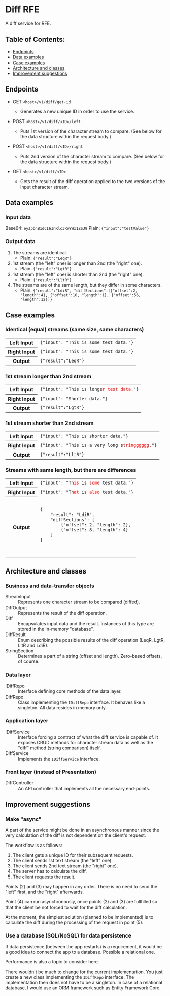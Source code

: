 # Diff RFE

A diff service for RFE.




## Table of Contents:
- [Endpoints](#endpoints)
- [Data examples](#data-examples)
- [Case examples](#case-examples)
- [Architecture and classes](#architecture-and-classes)
- [Improvement suggestions](#improvement-suggestions)




## Endpoints

- GET `<host>/v1/diff/get-id`
  - Generates a new unique ID in order to use the service.

- POST `<host>/v1/diff/<ID>/left`
  - Puts 1st version of the character stream to compare. (See below for the data structure within the request body.)

- POST `<host>/v1/diff/<ID>/right`
  - Puts 2nd version of the character stream to compare. (See below for the data structure within the request body.)

- GET `<host>/v1/diff/<ID>`
  - Gets the result of the diff operation applied to the two versions of the input character stream.




## Data examples


### Input data

Base64: `eyJpbnB1dCI6InRlc3RWYWx1ZSJ9`
Plain:  `{"input":"testValue"}`

### Output data

1. The streams are identical.
   - Plain: `{"result":"LeqR"}`
2. 1st stream (the "left" one) is longer than 2nd (the "right" one).
   - Plain: `{"result":"LgtR"}`
3. 1st stream (the "left" one) is shorter than 2nd (the "right" one).
   - Plain: `{"result":"LltR"}`
4. The streams are of the same length, but they differ in some characters.
   - Plain: `{"result":"LdiR", "diffSections":[{"offset":2, "length":4}, {"offset":10, "length":1}, {"offset":56, "length":12}]}`




## Case examples


### Identical (equal) streams (same size, same characters)

<table>
    <tr>
        <th>Left Input</th><td><code>{"input": "This is some test data."}</code></td>
    </tr>
    <tr>
        <th>Right Input</th><td><code>{"input": "This is some test data."}</code></td>
    </tr>
    <tr>
        <th>Output</th><td><code>{"result":"LeqR"}</code></td>
    </tr>
</table>



### 1st stream longer than 2nd stream

<table>
    <tr>
        <th>Left Input</th><td><code>{"input": "This is longe<span style="color: red;">r test data.</span>"}</code></td>
    </tr>
    <tr>
        <th>Right Input</th><td><code>{"input": "Shorter data."}</code></td>
    </tr>
    <tr>
        <th>Output</th><td><code>{"result":"LgtR"}</code></td>
    </tr>
</table>



### 1st stream shorter than 2nd stream

<table>
    <tr>
        <th>Left Input</th><td><code>{"input": "This is shorter data."}</code></td>
    </tr>
    <tr>
        <th>Right Input</th><td><code>{"input": "This is a very long s<span style="color: red;">tringggggg.</span>"}</code></td>
    </tr>
    <tr>
        <th>Output</th><td><code>{"result":"LltR"}</code></td>
    </tr>
</table>



### Streams with same length, but there are differences

<table>
    <tr>
        <th>Left Input</th><td><code>{"input": "Th<span style="color: red;">is</span> is <span style="color: red;">some</span> test data."}</code></td>
    </tr>
    <tr>
        <th>Right Input</th><td><code>{"input": "Th<span style="color: red;">at</span> is <span style="color: red;">also</span> test data."}</code></td>
    </tr>
    <tr>
        <th>Output</th>
        <td>
            <pre>
            <code>
{
    "result": "LdiR",
    "diffSections": [
        {"offset": 2, "length": 2},
        {"offset": 8, "length": 4}
    ]
}
            </code>
            </pre>
        </td>
    </tr>
</table>




## Architecture and classes


### Business and data-transfer objects

<dl>
    <dt>StreamInput</dt>
    <dd>Represents one character stream to be compared (diffed).</dd>
    <dt>DiffOutput</dt>
    <dd>Represents the result of the diff operation.</dd>
    <dt>Diff</dt>
    <dd>Encapsulates input data and the result. Instances of this type are stored in the in-memory "database".</dd>
    <dt>DiffResult</dt>
    <dd>Enum describing the possible results of the diff operation (LeqR, LgtR, LltR and LdiR).</dd>
    <dt>StringSection</dt>
    <dd>Determines a part of a string (offset and length). Zero-based offsets, of course.</dd>
</dl>


### Data layer

<dl>
    <dt>IDiffRepo</dt>
    <dd>Interface defining core methods of the data layer.</dd>
    <dt>DiffRepo</dt>
    <dd>Class implementing the <code>IDiffRepo</code> interface. It behaves like a singleton. All data resides in memory only.</dd>
</dl>


### Application layer

<dl>
    <dt>IDiffService</dt>
    <dd>
        Interface forcing a contract of what the diff service is capable of.
        It exposes CRUD methods for character stream data as well as the "diff" method (string comparison) itself.
    </dd>
    <dt>DiffService</dt>
    <dd>Implements the <code>IDiffService</code> interface.</dd>
</dl>


### Front layer (instead of Presentation)

<dl>
    <dt>DiffController</dt>
    <dd>An API controller that implements all the necessary end-points.</dd>
</dl>




## Improvement suggestions


### Make "async"

A part of the service might be done in an asynchronous manner since the very calculation of the diff is not dependent on the client's request.

The workflow is as follows:
1. The client gets a unique ID for their subsequent requests.
2. The client sends 1st text stream (the "left" one).
3. The client sends 2nd text stream (the "right" one).
4. The server has to calculate the diff.
5. The client requests the result.

Points (2) and (3) may happen in any order. There is no need to send the "left" first, and the "right" afterwards.

Point (4) can run asynchronously, once points (2) and (3) are fullfilled so that the client be not forced to wait for the diff calculation.

At the moment, the simplest solution (planned to be implemented) is to calculate the diff during the processing of the request in point (5).


### Use a database (SQL/NoSQL) for data persistence

If data persistence (between the app restarts) is a requirement, it would be a good idea to connect the app to a database. Possible a relational one.

Performance is also a topic to consider here.

There wouldn't be much to change for the current implementation. You just create a new class implementing the `IDiffRepo` interface. The implementation then does not have to be a singleton.
In case of a relational database, I would use an ORM framework such as Entity Framework Core.
